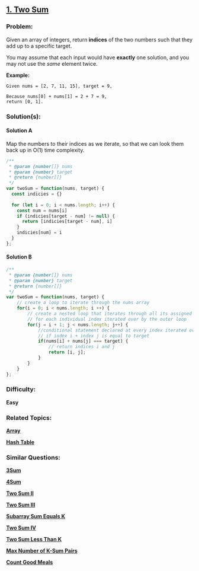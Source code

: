 ## [1. Two Sum](https://leetcode.com/problems/two-sum/description/)
### Problem:

Given an array of integers, return **indices** of the two numbers such that they add up to a specific target.

You may assume that each input would have **exactly** one solution, and you may not use the *same* element twice.

**Example:**

```
Given nums = [2, 7, 11, 15], target = 9,

Because nums[0] + nums[1] = 2 + 7 = 9,
return [0, 1].
```

### Solution(s):

#### Solution A

Map the numbers to their indices as we iterate, so that we can look them back up in O(1) time complexity.

```javascript
/**
 * @param {number[]} nums
 * @param {number} target
 * @return {number[]}
 */
var twoSum = function(nums, target) {
  const indicies = {}
  
  for (let i = 0; i < nums.length; i++) {
    const num = nums[i]
    if (indicies[target - num] != null) {
      return [indicies[target - num], i]
    }
    indicies[num] = i
  }
};
```
#### Solution B

```javascript
/**
 * @param {number[]} nums
 * @param {number} target
 * @return {number[]}
 */
var twoSum = function(nums, target) {
    // create a loop to iterate through the nums array
    for(i = 0; i < nums.length; i ++) {
        // create a nested loop that iterates through all its assigned indices 
        // for each individual index iterated over by the outer loop
        for(j = i + 1; j < nums.length; j++) {
            //conditional statement declared at every index iterated over by the for loop
            // if index i + index j is equal to target
            if(nums[i] + nums[j] === target) {
                // return indices i and j
                return [i, j];
            }  
        }
    }
}; 
```

### Difficulty: 

**Easy**

### Related Topics: 

**[Array](https://leetcode.com/tag/array)** 

**[Hash Table](https://leetcode.com/tag/hash-table)**

### Similar Questions:

**[3Sum](https://leetcode.com/problems/3sum/)**

**[4Sum](https://leetcode.com/problems/4sum/)**

**[Two Sum II](https://leetcode.com/problems/two-sum-ii-input-array-is-sorted/)**

**[Two Sum III](https://leetcode.com/problems/two-sum-iii-data-structure-design/)**

**[Subarray Sum Equals K](https://leetcode.com/problems/subarray-sum-equals-k/)**

**[Two Sum IV](https://leetcode.com/problems/two-sum-iv-input-is-a-bst/)**

**[Two Sum Less Than K](https://leetcode.com/problems/two-sum-less-than-k/)**

**[Max Number of K-Sum Pairs](https://leetcode.com/problems/max-number-of-k-sum-pairs/)**

**[Count Good Meals](https://leetcode.com/problems/count-good-meals/)**
